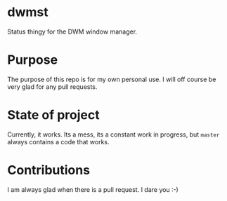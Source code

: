 # dwmst
Status thingy for the DWM window manager.
# Purpose 
The purpose of this repo is for my own personal use. I will off course be very glad for any pull requests.
# State of project
Currently, it works. Its a mess, its a constant work in progress, but `master` always contains a code that works.
# Contributions
I am always glad when there is a pull request. I dare you :-)

